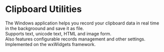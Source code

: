 # Clipboard Utilities

The Windows application helps you record your clipboard data in real time in the backgroound and save it as file.  
Supports text, unicode text, HTML and image form.  
Also features configurable records management and other settings.   
Implemented on the wxWidgets framework.  